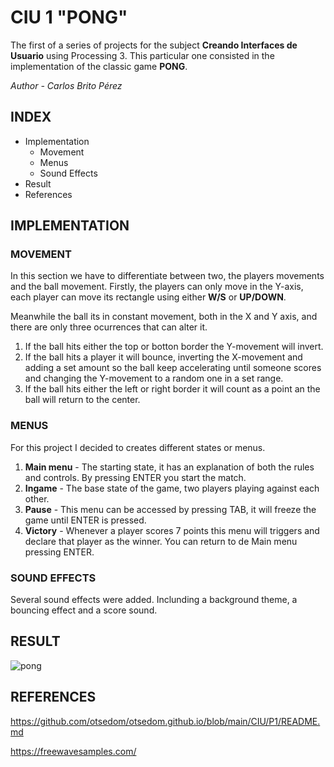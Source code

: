 # CIU 1 "PONG"
The first of a series of projects for the subject **Creando Interfaces de Usuario** using Processing 3. This particular one consisted in the implementation of the classic game **PONG**.

*Author - Carlos Brito Pérez*

## INDEX
- Implementation
  - Movement
  - Menus
  - Sound Effects
- Result
- References

## IMPLEMENTATION
### MOVEMENT
In this section we have to differentiate between two, the players movements and the ball movement. Firstly, the players can only move in the Y-axis, each player can move its rectangle using either **W/S** or **UP/DOWN**.

Meanwhile the ball its in constant movement, both in the X and Y axis, and there are only three ocurrences that can alter it.
1. If the ball hits either the top or botton border the Y-movement will invert.
2. If the ball hits a player it will bounce, inverting the X-movement and adding a set amount so the ball keep accelerating until someone scores and changing the Y-movement to a random one in a set range.
3. If the ball hits either the left or right border it will count as a point an the ball will return to the center.

### MENUS
For this project I decided to creates different states or menus.
1. **Main menu** - The starting state, it has an explanation of both the rules and controls. By pressing ENTER you start the match.
2. **Ingame** - The base state of the game, two players playing against each other.
3. **Pause** - This menu can be accessed by pressing TAB, it will freeze the game until ENTER is pressed.
4. **Victory** - Whenever a player scores 7 points this menu will triggers and declare that player as the winner. You can return to de Main menu pressing ENTER.
### SOUND EFFECTS
Several sound effects were added. Inclunding a background theme, a bouncing effect and a score sound.
## RESULT

![pong](https://user-images.githubusercontent.com/72495040/153772698-436de993-1260-4478-be8c-f366018205b7.gif)


## REFERENCES
https://github.com/otsedom/otsedom.github.io/blob/main/CIU/P1/README.md

https://freewavesamples.com/
